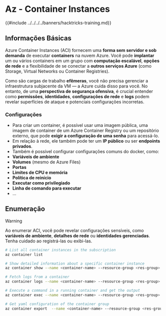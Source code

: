 # Az - Container Instances

{{#include ../../../../banners/hacktricks-training.md}}

## Informações Básicas

Azure Container Instances (ACI) fornecem uma **forma sem servidor e sob demanda** de executar **containers** na nuvem Azure. Você pode **implantar** um ou vários containers em um grupo com **computação escalável**, **opções de rede** e a flexibilidade de se conectar a **outros serviços Azure** (como Storage, Virtual Networks ou Container Registries).

Como são cargas de trabalho **efêmeras**, você não precisa gerenciar a infraestrutura subjacente da VM — a Azure cuida disso para você. No entanto, de uma **perspectiva de segurança ofensiva**, é crucial entender como **permissões**, **identidades**, **configurações de rede** e **logs** podem revelar superfícies de ataque e potenciais configurações incorretas.

### Configurações

- Para criar um container, é possível usar uma imagem pública, uma imagem de container de um Azure Container Registry ou um repositório externo, que pode **exigir a configuração de uma senha** para acessá-lo.
- Em relação à rede, ele também pode ter um **IP público** ou ser **endpoints privados**.
- Também é possível configurar configurações comuns do docker, como:
- **Variáveis de ambiente**
- **Volumes** (mesmo de Azure Files)
- **Portas**
- **Limites de CPU e memória**
- **Política de reinício**
- **Executar como privilegiado**
- **Linha de comando para executar**
- ...

## Enumeração

> [!WARNING]
> Ao enumerar ACI, você pode revelar configurações sensíveis, como **variáveis de ambiente**, **detalhes de rede** ou **identidades gerenciadas**. Tenha cuidado ao registrá-las ou exibi-las.
```bash
# List all container instances in the subscription
az container list

# Show detailed information about a specific container instance
az container show --name <container-name> --resource-group <res-group>

# Fetch logs from a container
az container logs --name <container-name> --resource-group <res-group>

# Execute a command in a running container and get the output
az container exec --name <container-name> --resource-group <res-group> --exec-command "ls"

# Get yaml configuration of the container group
az container export  --name <container-name> --resource-group <res-group>
```

